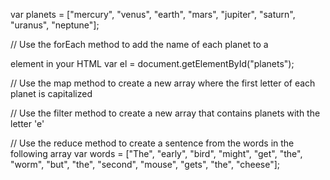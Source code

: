 var planets = ["mercury", "venus", "earth", "mars", "jupiter", "saturn", "uranus", "neptune"];

// Use the forEach method to add the name of each planet to a <div> element in your HTML
var el = document.getElementById("planets");

// Use the map method to create a new array where the first letter of each planet is capitalized

// Use the filter method to create a new array that contains planets with the letter 'e'

// Use the reduce method to create a sentence from the words in the following array
var words = ["The", "early", "bird", "might", "get", "the", "worm", "but", "the", "second", "mouse", "gets", "the", "cheese"];

